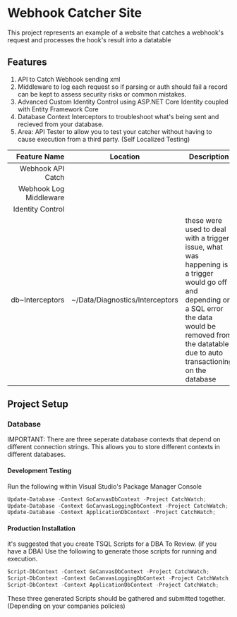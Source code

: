 ﻿# Webhook Catcher Site

This project represents an example of a website that catches a webhook's request and processes the hook's result into a datatable

## Features

1. API to Catch Webhook sending xml
1. Middleware to log each request so if parsing or auth should fail a record can be kept to assess security risks or common mistakes.
1. Advanced Custom Identity Control using ASP.NET Core Identity coupled with Entity Framework Core
1. Database Context Interceptors to troubleshoot what's being sent and recieved from your database.
1. Area: API Tester to allow you to test your catcher without having to cause execution from a third party. (Self Localized Testing)


| Feature Name | Location | Description |
|-------------:|----------|-------------|
|Webhook API Catch|||
|Webhook Log Middleware|||
|Identity Control|||
|db~Interceptors|~/Data/Diagnostics/Interceptors|these were used to deal with a trigger issue, what was happening is a trigger would go off and depending on a SQL error the data would be removed from the datatable due to auto transactioning on the database|


## Project Setup

### Database
IMPORTANT: There are three seperate database contexts that depend on different connection strings. This allows you to store different contexts in different databases.


#### Development Testing
Run the following within Visual Studio's Package Manager Console
```powershell
Update-Database -Context GoCanvasDbContext -Project CatchWatch;
Update-Database -Context GoCanvasLoggingDbContext -Project CatchWatch;
Update-Database -Context ApplicationDbContext -Project CatchWatch;
```

#### Production Installation
it's suggested that you create TSQL Scripts for a DBA To Review. (if you have a DBA)
Use the following to generate those scripts for running and execution. 

```powershell
Script-DbContext -Context GoCanvasDbContext -Project CatchWatch;
Script-DbContext -Context GoCanvasLoggingDbContext -Project CatchWatch;
Script-DbContext -Context ApplicationDbContext -Project CatchWatch;
```

These three generated Scripts should be gathered and submitted together. (Depending on your companies policies)


